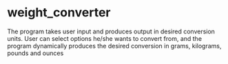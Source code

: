 # weight_converter
The program takes user input and produces output in desired conversion units.
User can select options he/she wants to convert from, and the program dynamically produces the desired conversion in grams, kilograms, pounds and ounces
